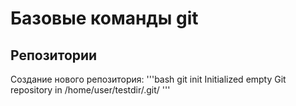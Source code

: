 Базовые команды git
===================

Репозитории
-----------

Создание нового репозитория:
'''bash
git init
Initialized empty Git repository in /home/user/testdir/.git/
'''


